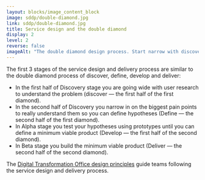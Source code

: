 ```yaml
---
layout: blocks/image_content_block
image: sddp/double-diamond.jpg
link: sddp/double-diamond.jpg
title: Service design and the double diamond
display: 2
level: 2
reverse: false
imageAlt: "The double diamond design process. Start narrow with discovery and go wide as you discover and gather data. Then narrow in to get to define the problem and narrow the scope. Start to go wide at the beginning of alpha as you explore possibilities and develop your prototypes. When you are confident you have something like the solution and then go narrow again define the constraints and deliver."
---
```


The first 3 stages of the service design and delivery process are similar to the double diamond process of discover, define, develop and deliver:

- In the first half of Discovery stage you are going wide with user research to understand the problem (discover — the first half of the first diamond).
- In the second half of Discovery you narrow in on the biggest pain points to really understand them so you can define hypotheses (Define — the second half of the first diamond).
- In Alpha stage you test your hypotheses using prototypes until you can define a minimum viable product (Develop — the first half of the second diamond).
- In Beta stage you build the minimum viable product (Deliver — the second half of the second diamond).

The [Digital Transformation Office design principles](https://www.dta.gov.au/standard/design-principles/) guide teams following the service design and delivery process. 